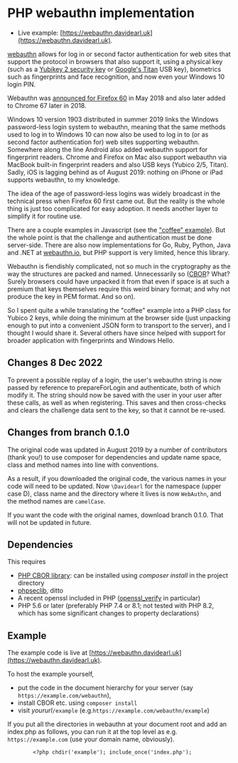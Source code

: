 # PHP webauthn implementation

* Live example: [https://webauthn.davidearl.uk](https://webauthn.davidearl.uk).

[webauthn](https://www.w3.org/TR/webauthn/) allows for log in or second factor
authentication for web sites that support the protocol in browsers that also support it,
using a physical key (such as a [Yubikey 2 security
key](https://www.yubico.com/product/security-key-by-yubico/) or [Google's Titan](https://cloud.google.com/titan-security-key/)
USB key), biometrics such as fingerprints and face recognition, and now even your Windows 10 login PIN.

Webauthn was [announced for Firefox
60](https://blog.mozilla.org/blog/2018/05/09/firefox-gets-down-to-business-and-its-personal/)
in May 2018 and also later added to Chrome 67 later in 2018.

Windows 10 version 1903 distributed in summer 2019 links the Windows password-less login system to webauthn,
meaning that the same methods used to log in to Windows 10 can now also be used to log in to (or as second factor
authentication for) web sites supporting webauthn. Somewhere along the line Android also added webauthn
support for fingerprint readers. Chrome and Firefox on Mac also support webauthn via MacBook built-in
fingerprint readers and also USB keys (Yubico 2/5, Titan). Sadly, iOS is lagging behind as of August 2019:
nothing on iPhone or iPad supports webauthn, to my knowledge.

The idea of the age of
password-less logins was widely broadcast in the technical press when Firefox 60 first came out. But
the reality is the whole thing is just too complicated for easy
adoption. It needs another layer to simplify it for routine use.

There are a couple examples in Javascript (see the
["coffee" example](https://webauthn.bin.coffee/)). But the whole point is that the
challenge and authentication must be done server-side. There are also now implementations 
for Go, Ruby, Python, Java and .NET at [webauthn.io](https://webauthn.io), but PHP support is very limited, hence this library.

Webauthn is fiendishly complicated, not so much in the cryptography as the
way the structures are packed and named. Unnecessarily so
([CBOR](https://tools.ietf.org/html/rfc7049)? What? Surely browsers
could have unpacked it from that even if space is at such a premium
that keys themselves require this weird binary format; and why not
produce the key in PEM format. And so on).

So I spent quite a while translating the "coffee" example into a PHP
class for Yubico 2 keys, while doing the minimum at the browser side (just unpacking
enough to put into a convenient JSON form to transport to the server),
and I thought I would share it. Several others have since helped with support for broader
application with fingerprints and Windows Hello.

## Changes 8 Dec 2022

To prevent a possible replay of a login, the user's webauthn string is
now passed by reference to prepareForLogin and authenticate, both of
which modify it. The string should now be saved with the user in your
user after these calls, as well as when registering. This saves and
then cross-checks and clears the challenge data sent to the key, so
that it cannot be re-used.

## Changes from branch 0.1.0

The original code was updated in August 2019 by a number of
contributors (thank you!) to use composer for dependencies and update
name space, class and method names into line with conventions.

As a result, if you downloaded the original code, the various names in
your code will need to be updated. Now `\Davidearl` for the namespace
(upper case D), class name and the directory where it lives is now
`WebAuthn`, and the method names are `camelCase`.

If you want the code with the original names, download branch 0.1.0. That will not be updated in future.

## Dependencies

This requires

* [PHP CBOR library](https://github.com/2tvenom/CBOREncode): can be installed using _composer install_ in the project directory
* [phpseclib](https://github.com/phpseclib/phpseclib), ditto
* A recent openssl included in PHP ([openssl_verify](http://php.net/manual/en/function.openssl-verify.php)
in particular)
* PHP 5.6 or later (preferably PHP 7.4 or 8.1; not tested with PHP 8.2, which has some significant changes
  to property declarations)

## Example

The example code is live at [https://webauthn.davidearl.uk](https://webauthn.davidearl.uk).

To host the example yourself,
* put the code in the document hierarchy for your server (say `https://example.com/webauthn`),
* install CBOR etc. using `composer install`
* visit _yoururl_`/example` (e.g.`https://example.com/webauthn/example`)

If you put all the directories in webauthn at your document root and
add an index.php as follows, you can run it at the top level as e.g.
`https://example.com` (use your domain name, obviously).

`        <?php chdir('example'); include_once('index.php');`
